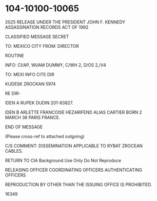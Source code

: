 # 104-10100-10065

2025 RELEASE UNDER THE PRESIDENT JOHN F. KENNEDY ASSASSINATION RECORDS ACT OF 1992

CLASSIFIED MESSAGE
SECRET

TO: MEXICO CITY
FROM: DIRECTOR

ROUTINE

INFO: CI/AP, WI/AM DUMMY, C/WH 2, D/OS 2,/V4

TO: MEXI INFO CITE DIR

KUDESK ZROCKAN 5974

RE DIR-

IDEN A RUPEK DUDIN 201-83827.

IDEN B ARLETTE FRANCOISE HEZARIFEND ALIAS CARTIER BORN 2 MARCH 36 PARIS FRANCE.

END OF MESSAGE

(Please cross-ref to attached outgoing)

C/S COMMENT: DISSEMINATION APPLICABLE TO RYBAT ZROCEAN CABLES.

RETURN TO CIA
Background Use Only
Do Not Reproduce

RELEASING OFFICER COORDINATING OFFICERS AUTHENTICATING OFFICERS

REPRODUCTION BY OTHER THAN THE ISSUING OFFICE IS PROHIBITED.

16349
